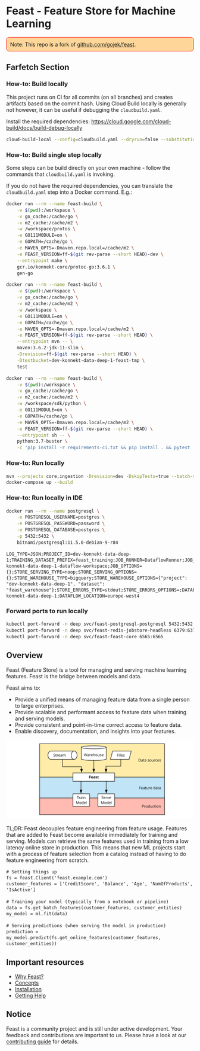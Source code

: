 # Feast - Feature Store for Machine Learning

<p style='border: 1px solid red; border-radius: 0.5rem; background-color: #ffd699; padding: 0.6rem;'>Note: This repo is a fork of <a href="https://github.com/gojek/feast">github.com/gojek/feast</a>.</p>

## Farfetch Section

### How-to: Build locally

This project runs on CI for all commits (on all branches) and creates artifacts based on the commit hash.
Using Cloud Build locally is generally not however, it can be useful if debugging the `cloudbuild.yaml`.

Install the required dependencies: https://cloud.google.com/cloud-build/docs/build-debug-locally

```bash
cloud-build-local --config=cloudbuild.yaml --dryrun=false --substitutions SHORT_SHA=$(git rev-parse --short HEAD) .
```

### How-to: Build single step locally

Some steps can be build directly on your own machine - follow the commands that `cloudbuild.yaml` is invoking.

If you do not have the required dependencies, you can translate the `cloudbuild.yaml` step into a Docker command. E.g.:

```bash
docker run --rm --name feast-build \
    -v $(pwd):/workspace \
    -v go_cache:/cache/go \
    -v m2_cache:/cache/m2 \
    -w /workspace/protos \
    -e GO111MODULE=on \
    -e GOPATH=/cache/go \
    -e MAVEN_OPTS=-Dmaven.repo.local=/cache/m2 \
    -e FEAST_VERSION=ff-$(git rev-parse --short HEAD)-dev \
    --entrypoint make \
    gcr.io/konnekt-core/protoc-go:3.6.1 \
    gen-go
```

```bash
docker run --rm --name feast-build \
    -v $(pwd):/workspace \
    -v go_cache:/cache/go \
    -v m2_cache:/cache/m2 \
    -w /workspace \
    -e GO111MODULE=on \
    -e GOPATH=/cache/go \
    -e MAVEN_OPTS=-Dmaven.repo.local=/cache/m2 \
    -e FEAST_VERSION=ff-$(git rev-parse --short HEAD) \
    --entrypoint mvn -- \
    maven:3.6.2-jdk-11-slim \
    -Drevision=ff-$(git rev-parse --short HEAD) \
    -Dtestbucket=dev-konnekt-data-deep-1-feast-tmp \
    test
```

```bash
docker run --rm --name feast-build \
    -v $(pwd):/workspace \
    -v go_cache:/cache/go \
    -v m2_cache:/cache/m2 \
    -w /workspace/sdk/python \
    -e GO111MODULE=on \
    -e GOPATH=/cache/go \
    -e MAVEN_OPTS=-Dmaven.repo.local=/cache/m2 \
    -e FEAST_VERSION=ff-$(git rev-parse --short HEAD) \
    --entrypoint sh -- \
    python:3.7-buster \
    -c 'pip install -r requirements-ci.txt && pip install . && pytest ./tests'
```

### How-to: Run locally

```bash
mvn --projects core,ingestion -Drevision=dev -DskipTests=true --batch-mode package
docker-compose up --build
```

### How-to: Run locally in IDE

```bash
docker run --rm --name postgresql \
    -e POSTGRESQL_USERNAME=postgres \
    -e POSTGRESQL_PASSWORD=password \
    -e POSTGRESQL_DATABASE=postgres \
    -p 5432:5432 \
    bitnami/postgresql:11.5.0-debian-9-r84
```

```text
LOG_TYPE=JSON;PROJECT_ID=dev-konnekt-data-deep-1;TRAINING_DATASET_PREFIX=feast_training;JOB_RUNNER=DataflowRunner;JOB_WORKSPACE=gs://dev-konnekt-data-deep-1-dataflow-workspace;JOB_OPTIONS={};STORE_SERVING_TYPE=noop;STORE_SERVING_OPTIONS={};STORE_WAREHOUSE_TYPE=bigquery;STORE_WAREHOUSE_OPTIONS={"project": "dev-konnekt-data-deep-1", "dataset": "feast_warehouse"};STORE_ERRORS_TYPE=stdout;STORE_ERRORS_OPTIONS=;DATAFLOW_PROJECT_ID=dev-konnekt-data-deep-1;DATAFLOW_LOCATION=europe-west4
```

### Forward ports to run locally

```bash
kubectl port-forward -n deep svc/feast-postgresql-postgresql 5432:5432
kubectl port-forward -n deep svc/feast-redis-jobstore-headless 6379:6379
kubectl port-forward -n deep svc/feast-feast-core 6565:6565
```

## Overview

Feast (Feature Store) is a tool for managing and serving machine learning features. Feast is the bridge between models and data.

Feast aims to:
* Provide a unified means of managing feature data from a single person to large enterprises.
* Provide scalable and performant access to feature data when training and serving models.
* Provide consistent and point-in-time correct access to feature data.
* Enable discovery, documentation, and insights into your features.

![](docs/.gitbook/assets/feast-docs-overview-diagram-2.svg)

TL;DR: Feast decouples feature engineering from feature usage. Features that are added to Feast become available immediately for training and serving. Models can retrieve the same features used in training from a low latency online store in production.
This means that new ML projects start with a process of feature selection from a catalog instead of having to do feature engineering from scratch.

```
# Setting things up
fs = feast.Client('feast.example.com')
customer_features = ['CreditScore', 'Balance', 'Age', 'NumOfProducts', 'IsActive']

# Training your model (typically from a notebook or pipeline)
data = fs.get_batch_features(customer_features, customer_entities)
my_model = ml.fit(data)

# Serving predictions (when serving the model in production)
prediction = my_model.predict(fs.get_online_features(customer_features, customer_entities))
```

## Important resources
 * [Why Feast?](docs/why-feast.md)
 * [Concepts](docs/concepts.md)
 * [Installation](docs/getting-started/installing-feast.md)
 * [Getting Help](docs/community.md)

## Notice

Feast is a community project and is still under active development. Your feedback and contributions are important to us. Please have a look at our [contributing guide](CONTRIBUTING.md) for details.
